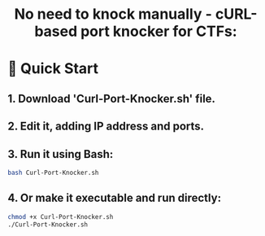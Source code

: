 <p align="center">
  <h1 align="center"> No need to knock manually - cURL-based port knocker for CTFs:</h1>
</p>

# 🚀 Quick Start
## 1. Download 'Curl-Port-Knocker.sh' file.
## 2. Edit it, adding IP address and ports.
## 3. Run it using Bash:
```bash
bash Curl-Port-Knocker.sh
```
## 4. Or make it executable and run directly:

```bash
chmod +x Curl-Port-Knocker.sh
./Curl-Port-Knocker.sh
``` 
